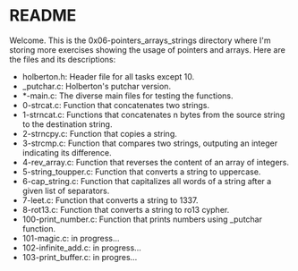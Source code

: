 # README

Welcome. This is the 0x06-pointers_arrays_strings directory where I'm storing more exercises showing the usage of pointers and arrays. Here are the files and its descriptions:

 - holberton.h: Header file for all tasks except 10.
 - _putchar.c: Holberton's putchar version.
 - *-main.c: The diverse main files for testing the functions.
 - 0-strcat.c: Function that concatenates two strings.
 - 1-strncat.c: Functions that concatenates n bytes from the source string to the destination string.
 - 2-strncpy.c: Function that copies a string.
 - 3-strcmp.c: Function that compares two strings, outputing an integer indicating its difference.
 - 4-rev_array.c: Function that reverses the content of an array of integers.
 - 5-string_toupper.c: Function that converts a string to uppercase.
 - 6-cap_string.c: Function that capitalizes all words of a string after a given list of separators.
 - 7-leet.c: Function that converts a string to 1337.
 - 8-rot13.c: Function that converts a string to ro13 cypher.
 - 100-print_number.c: Function that prints numbers using _putchar function.
 - 101-magic.c: in progress...
 - 102-infinite_add.c: in progress...
 - 103-print_buffer.c: in progres...